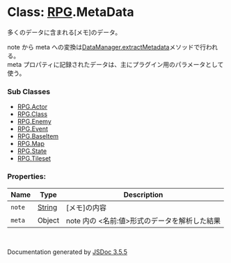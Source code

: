 # Class: [RPG](RPG.md).MetaData
 多くのデータに含まれる[メモ]のデータ。
 
 note から meta への変換は[DataManager.extractMetadata](DataManager.md#static-extractmetadata-data)メソッドで行われる。<br />
 meta プロパティに記録されたデータは、主にプラグイン用のパラメータとして使う。


### Sub Classes

*  [RPG.Actor](RPG.Actor.md)
*  [RPG.Class](RPG.Class.md)
*  [RPG.Enemy](RPG.Enemy.md)
*  [RPG.Event](RPG.Event.md)
*  [RPG.BaseItem](RPG.BaseItem.md)
*  [RPG.Map](RPG.Map.md)
*  [RPG.State](RPG.State.md)
*  [RPG.Tileset](RPG.Tileset.md)


### Properties:

| Name | Type | Description |
| --- | --- | --- |
| `note` | [String](String.md) | [メモ]の内容 |
| `meta` | Object | note 内の &lt;名前:値&gt;形式のデータを解析した結果 |

 <br>

  Documentation generated by [JSDoc 3.5.5](https://github.com/jsdoc3/jsdoc)
